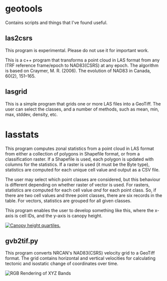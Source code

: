 # geotools

Contains scripts and things that I've found useful.

## las2csrs

This program is experimental. Please do not use it for important work.

This is a c++ program that transforms a point cloud in LAS format from any ITRF reference frame/epoch to NAD83(CSRS) at any epoch. The algorithm is based on Craymer, M. R. (2006). The evolution of NAD83 in Canada, 60(2), 151–165.

## lasgrid

This is a simple program that grids one or more LAS files into a GeoTiff. The user can select the classes, and a number of methods, such as mean, min, max, stddev, density, etc.

# lasstats

This program computes zonal statistics from a point cloud in LAS format from either a collection of polygons in Shapefile format, or from a classification raster. If a Shapefile is used, each polygon is updated with columns for the statistics. If a raster is used (it must be the Byte type), statistics are computed for each unique cell value and output as a CSV file.

The user may select which point classes are considered, but this behaviour is different depending on whether raster of vector is used. For rasters, statistics are computed for each cell value *and* for each point class. So, if there are two cell values and three point classes, there are six records in the table. For vectors, statistics are grouped for all given classes.

This program enables the user to develop something like this, where the x-axis is cell IDs, and the y-axis is canopy height.

[![Canopy height quartiles.](http://dijital.ca/files/classify/output_tn.png)](http://dijital.ca/files/classify/output.png)

## gvb2tif.py

This program converts NRCAN's NAD83(CSRS) velocity grid to a GeoTiff format. The grid contains horizontal and 
vertical velocities for calculating tectonic and isostatic change of coordinates over time.

![RGB Rendering of XYZ Bands](http://dijital.ca/img/gvb2.jpg "RGB Rendering of XYZ Bands")


